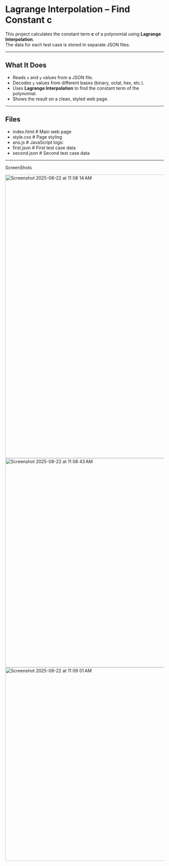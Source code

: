 # Lagrange Interpolation – Find Constant c

This project calculates the constant term **c** of a polynomial using **Lagrange Interpolation**.  
The data for each test case is stored in separate JSON files.

---

## What It Does
- Reads `x` and `y` values from a JSON file.
- Decodes `y` values from different bases (binary, octal, hex, etc.).
- Uses **Lagrange Interpolation** to find the constant term of the polynomial.
- Shows the result on a clean, styled web page.

---

## Files
- index.html # Main web page
- style.css # Page styling
- ans.js # JavaScript logic
- first.json # First test case data
- second.json # Second test case data

---

ScreenShots

<img width="1440" height="900" alt="Screenshot 2025-08-22 at 11 08 14 AM" src="https://github.com/user-attachments/assets/4691fb9e-c837-439f-9992-d01e106d198a" />

<img width="748" height="664" alt="Screenshot 2025-08-22 at 11 08 43 AM" src="https://github.com/user-attachments/assets/d9d72cd1-82b4-4696-8fe5-caa215ae25c0" />

<img width="808" height="614" alt="Screenshot 2025-08-22 at 11 09 01 AM" src="https://github.com/user-attachments/assets/21a79590-f0b8-41df-ad58-12b7407505f2" />
